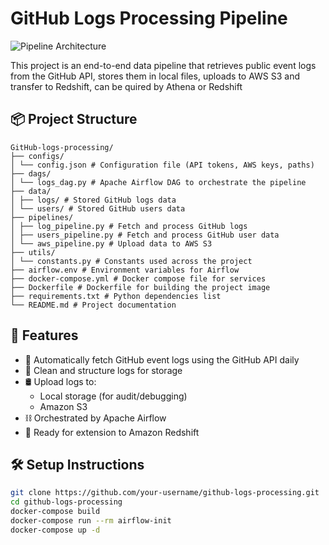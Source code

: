 # GitHub Logs Processing Pipeline
![Pipeline Architecture](https://drive.google.com/uc?export=view&id=1AgWepLxou1keuVm4AVkmIVg27lfereIu)



This project is an end-to-end data pipeline that retrieves public event logs from the GitHub API, stores them in local files, uploads to AWS S3 and transfer to Redshift, can be quired by Athena or Redshift

## 📦 Project Structure
```
GitHub-logs-processing/
├── configs/
│ └── config.json # Configuration file (API tokens, AWS keys, paths)
├── dags/
│ └── logs_dag.py # Apache Airflow DAG to orchestrate the pipeline
├── data/
│ ├── logs/ # Stored GitHub logs data
│ └── users/ # Stored GitHub users data
├── pipelines/
│ ├── log_pipeline.py # Fetch and process GitHub logs
│ ├── users_pipeline.py # Fetch and process GitHub user data
│ └── aws_pipeline.py # Upload data to AWS S3 
├── utils/
│ └── constants.py # Constants used across the project
├── airflow.env # Environment variables for Airflow
├── docker-compose.yml # Docker compose file for services
├── Dockerfile # Dockerfile for building the project image
├── requirements.txt # Python dependencies list
└── README.md # Project documentation
```


## 🚀 Features

- 🔁 Automatically fetch GitHub event logs using the GitHub API daily
- 🧹 Clean and structure logs for storage
- 🛢 Upload logs to:
  - Local storage (for audit/debugging)
  - Amazon S3
- ⛓️ Orchestrated by Apache Airflow
- 🧪 Ready for extension to Amazon Redshift

## 🛠 Setup Instructions

```bash
git clone https://github.com/your-username/github-logs-processing.git
cd github-logs-processing
docker-compose build
docker-compose run --rm airflow-init
docker-compose up -d
```